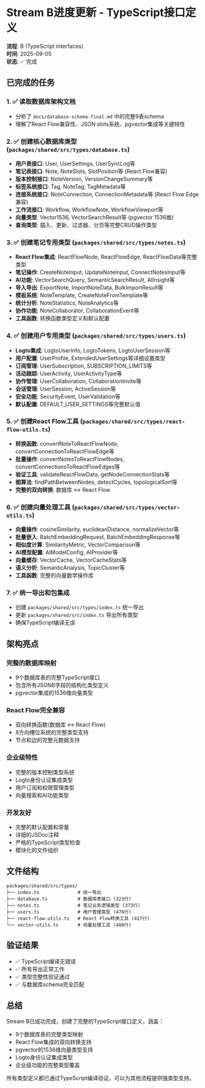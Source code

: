 # Stream B进度更新 - TypeScript接口定义

**流程**: B (TypeScript interfaces)  
**时间**: 2025-09-05  
**状态**: ✅ 完成

## 已完成的任务

### 1. ✅ 读取数据库架构文档
- 分析了 `docs/database-schema-final.md` 中的完整9表schema
- 理解了React Flow兼容性、JSON slots系统、pgvector集成等关键特性

### 2. ✅ 创建核心数据库类型 (`packages/shared/src/types/database.ts`)
- **用户表接口**: User, UserSettings, UserSyncLog等
- **笔记表接口**: Note, NoteSlots, SlotPosition等 (React Flow兼容)
- **版本控制接口**: NoteVersion, VersionChangeSummary等
- **标签系统接口**: Tag, NoteTag, TagMetadata等
- **连接系统接口**: NoteConnection, ConnectionMetadata等 (React Flow Edge兼容)
- **工作流接口**: Workflow, WorkflowNote, WorkflowViewport等
- **向量类型**: Vector1536, VectorSearchResult等 (pgvector 1536维)
- **查询类型**: 插入、更新、过滤器、分页等完整CRUD操作类型

### 3. ✅ 创建笔记专用类型 (`packages/shared/src/types/notes.ts`)
- **React Flow集成**: ReactFlowNode, ReactFlowEdge, ReactFlowData等完整类型
- **笔记操作**: CreateNoteInput, UpdateNoteInput, ConnectNotesInput等
- **AI功能**: VectorSearchQuery, SemanticSearchResult, AIInsight等
- **导入导出**: ExportNote, ImportNoteData, BulkImportResult等
- **模板系统**: NoteTemplate, CreateNoteFromTemplate等
- **统计分析**: NoteStatistics, NoteAnalytics等
- **协作功能**: NoteCollaborator, CollaborationEvent等
- **工具函数**: 转换函数类型定义和默认配置

### 4. ✅ 创建用户专用类型 (`packages/shared/src/types/users.ts`)
- **Logto集成**: LogtoUserInfo, LogtoTokens, LogtoUserSession等
- **用户配置**: UserProfile, ExtendedUserSettings等详细设置类型
- **订阅管理**: UserSubscription, SUBSCRIPTION_LIMITS等
- **活动跟踪**: UserActivity, UserActivityType等
- **协作管理**: UserCollaboration, CollaborationInvite等
- **会话管理**: UserSession, ActiveSession等
- **安全功能**: SecurityEvent, UserValidation等
- **默认配置**: DEFAULT_USER_SETTINGS等完整默认值

### 5. ✅ 创建React Flow工具 (`packages/shared/src/types/react-flow-utils.ts`)
- **转换函数**: convertNoteToReactFlowNode, convertConnectionToReactFlowEdge等
- **批量操作**: convertNotesToReactFlowNodes, convertConnectionsToReactFlowEdges等
- **验证工具**: validateReactFlowData, getNodeConnectionStats等
- **图算法**: findPathBetweenNodes, detectCycles, topologicalSort等
- **完整的双向转换**: 数据库 ↔ React Flow

### 6. ✅ 创建向量处理工具 (`packages/shared/src/types/vector-utils.ts`)
- **向量操作**: cosineSimilarity, euclideanDistance, normalizeVector等
- **批量嵌入**: BatchEmbeddingRequest, BatchEmbeddingResponse等
- **相似度计算**: SimilarityMetric, VectorComparison等
- **AI模型配置**: AIModelConfig, AIProvider等
- **向量缓存**: VectorCache, VectorCacheStats等
- **语义分析**: SemanticAnalysis, TopicCluster等
- **工具函数**: 完整的向量数学操作库

### 7. ✅ 统一导出和包集成
- 创建 `packages/shared/src/types/index.ts` 统一导出
- 更新 `packages/shared/src/index.ts` 导出所有类型
- 确保TypeScript编译无误

## 架构亮点

### 完整的数据库映射
- 9个数据库表的完整TypeScript接口
- 包含所有JSONB字段的结构化类型定义
- pgvector集成的1536维向量类型

### React Flow完全兼容
- 双向转换函数(数据库 ↔ React Flow)
- 8方向槽位系统的完整类型支持
- 节点和边的完整元数据支持

### 企业级特性
- 完整的版本控制类型系统
- Logto身份认证集成类型
- 用户订阅和权限管理类型
- 向量搜索和AI功能类型

### 开发友好
- 完整的默认配置和常量
- 详细的JSDoc注释
- 严格的TypeScript类型检查
- 模块化的文件组织

## 文件结构
```
packages/shared/src/types/
├── index.ts              # 统一导出
├── database.ts           # 数据库表接口 (323行)
├── notes.ts              # 笔记业务逻辑类型 (373行)
├── users.ts              # 用户管理类型 (476行)
├── react-flow-utils.ts   # React Flow转换工具 (417行)
└── vector-utils.ts       # 向量处理工具 (488行)
```

## 验证结果
- ✅ TypeScript编译无错误
- ✅ 所有导出正常工作
- ✅ 类型完整性验证通过
- ✅ 与数据库schema完全匹配

## 总结
Stream B已成功完成，创建了完整的TypeScript接口定义，涵盖：
- 9个数据库表的完整类型映射
- React Flow集成的双向转换支持
- pgvector的1536维向量类型支持
- Logto身份认证集成类型
- 企业级功能的完整类型覆盖

所有类型定义都已通过TypeScript编译验证，可以为其他流程提供强类型支持。